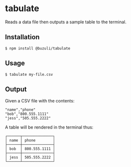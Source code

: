 # tabulate

Reads a data file then outputs a sample table to the terminal.

## Installation

```shell
$ npm install @buzuli/tabulate
```

## Usage

```shell
$ tabulate my-file.csv
```

## Output

Given a CSV file with the contents:
```
"name","phone"
"bob","800.555.1111"
"jess","505.555.2222"
```

A table will be rendered in the terminal thus:
```
┌──────┬──────────────┐
│ name │ phone        │
├──────┼──────────────┤
│ bob  │ 800.555.1111 │
├──────┼──────────────┤
│ jess │ 505.555.2222 │
└──────┴──────────────┘
```
